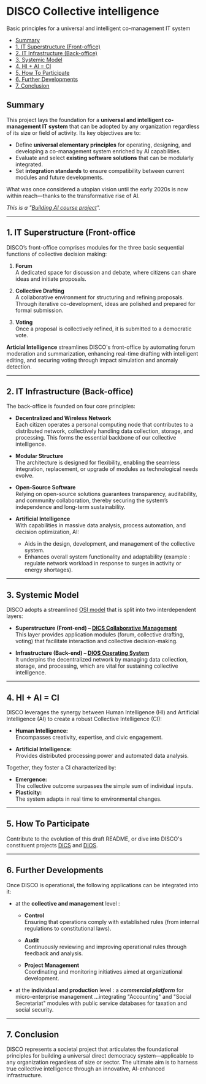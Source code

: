 # **DISCO Collective intelligence**  
Basic principles for a universal and intelligent co-management IT system

- [Summary](#summary)
- [1. IT Superstructure (Front-office)](#1-it-superstructure-front-office)
- [2. IT Infrastructure (Back-office)](#2-it-infrastructure-back-office)
- [3. Systemic Model](#3-systemic-model)
- [4. HI + AI = CI](#4-hi--ai--ci)
- [5. How To Participate](#5-how-to-participate)
- [6. Further Developments](#6-further-developments)
- [7. Conclusion](#7-conclusion)

## Summary

This project lays the foundation for a **universal and intelligent co-management IT system** that can be adopted by any organization regardless of its size or field of activity. Its key objectives are to:

- Define **universal elementary principles** for operating, designing, and developing a co-management system enriched by AI capabilities.
- Evaluate and select **existing software solutions** that can be modularly integrated.
- Set **integration standards** to ensure compatibility between current modules and future developments.

What was once considered a utopian vision until the early 2020s is now within reach—thanks to the transformative rise of AI.

*This is a "[Building AI course project](https://buildingai.elementsofai.com/)".*

---

## 1. IT Superstructure (Front-office

DISCO’s front-office comprises modules for the three basic sequential functions of collective decision making:

1. **Forum**  
   A dedicated space for discussion and debate, where citizens can share ideas and initiate proposals.

2. **Collective Drafting**  
   A collaborative environment for structuring and refining proposals. Through iterative co-development, ideas are polished and prepared for formal submission.

3. **Voting**  
   Once a proposal is collectively refined, it is submitted to a democratic vote.

**Articial Intelligence** streamlines DISCO's front-office by automating forum moderation and summarization, enhancing real-time drafting with intelligent editing, and securing voting through impact simulation and anomaly detection.

---

## 2. IT Infrastructure (Back-office)

The back-office is founded on four core principles:

- **Decentralized and Wireless Network**  
  Each citizen operates a personal computing node that contributes to a distributed network, collectively handling data collection, storage, and processing. This forms the essential backbone of our collective intelligence.

- **Modular Structure**  
  The architecture is designed for flexibility, enabling the seamless integration, replacement, or upgrade of modules as technological needs evolve.

- **Open-Source Software**  
  Relying on open-source solutions guarantees transparency, auditability, and community collaboration, thereby securing the system’s independence and long-term sustainability.

- **Artificial Intelligence**  
  With capabilities in massive data analysis, process automation, and decision optimization, AI:
  - Aids in the design, development, and management of the collective system.
  - Enhances overall system functionality and adaptability (example : regulate network workload in response to surges in activity or energy shortages).

---


## 3. Systemic Model

DISCO adopts a streamlined [OSI model](https://en.wikipedia.org/wiki/OSI_model) that is split into two interdependent layers:

- **Superstructure (Front-end) – [DICS Collaborative Management](https://github.com/FJortay/DICS-Collaborative-Management)**  
  This layer provides application modules (forum, collective drafting, voting) that facilitate interaction and collective decision-making.

- **Infrastructure (Back-end) – [DIOS Operating System](https://github.com/FJortay/DIOS-Operating-System)**  
  It underpins the decentralized network by managing data collection, storage, and processing, which are vital for sustaining collective intelligence.

---

## 4. HI + AI = CI

DISCO leverages the synergy between Human Intelligence (HI) and Artificial Intelligence (AI) to create a robust Collective Intelligence (CI):

- **Human Intelligence:**  
  Encompasses creativity, expertise, and civic engagement.

- **Artificial Intelligence:**  
  Provides distributed processing power and automated data analysis.

Together, they foster a CI characterized by:

- **Emergence:**  
  The collective outcome surpasses the simple sum of individual inputs.
- **Plasticity:**  
  The system adapts in real time to environmental changes.

---

## 5. How To Participate

Contribute to the evolution of this draft README, or dive into DISCO's constituent projects [DICS](https://github.com/FJortay/DICS-Collaborative-Management) and [DIOS](https://github.com/FJortay/DIOS-Operating-System).

---

## 6. Further Developments

Once DISCO is operational, the following applications can be integrated into it:

- at the **collective and management** level :

   - **Control**  
  Ensuring that operations comply with established rules (from internal regulations to constitutional laws).

   - **Audit**  
  Continuously reviewing and improving operational rules through feedback and analysis.

   - **Project Management**  
  Coordinating and monitoring initiatives aimed at organizational development.

- at the **individual and production** level : a ***commercial platform*** for micro-enterprise management ...integrating "Accounting" and "Social Secretariat" modules with  public service databases for taxation and social security.


---

## 7. Conclusion

DISCO represents a societal project that articulates the foundational principles for building a universal direct democracy system—applicable to any organization regardless of size or sector. The ultimate aim is to harness true collective intelligence through an innovative, AI-enhanced infrastructure.
